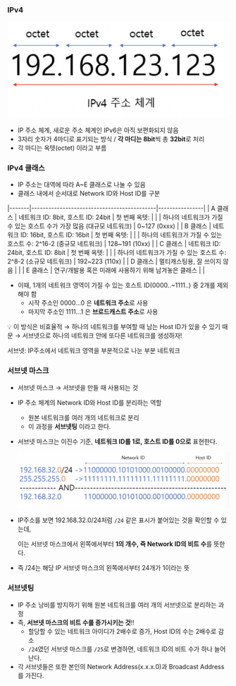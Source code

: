 ### IPv4
![Untitled](docs/chapter2/image/01.png)

- IP 주소 체계, 새로운 주소 체계인 IPv6은 아직 보편화되지 않음
- 3자리 숫자가 4마디로 표기되는 방식 / **각 마디는 8bit**씩 총 **32bit**로 처리
- 각 마디는 옥텟(octet) 이라고 부름

### IPv4 클래스

- IP 주소는 대역에 따라 A~E 클래스로 나눌 수 있음
- 클래스 내에서 순서대로 Network ID와 Host ID를 구분

|-------|--------------------------------------------|----------------|
| A 클래스 | 네트워크 ID: 8bit, 호스트 ID: 24bit               | 첫 번째 옥텟:       |
|       | 하나의 네트워크가 가질 수 있는 호스트 수가 가장 많음 (대규모 네트워크)  | 0~127 (0xxx)   |
| B 클래스 | 네트워크 ID: 16bit, 호스트 ID: 16bit              | 첫 번째 옥텟:       |
|       | 하나의 네트워크가 가질 수 있는 호스트 수: 2^16-2 (중규모 네트워크) | 128~191 (10xx) |
| C 클래스 | 네트워크 ID: 24bit, 호스트 ID: 8bit               | 첫 번째 옥텟:       |
|       | 하나의 네트워크가 가질 수 있는 호스트 수: 2^8-2 (소규모 네트워크)  | 192~223 (110x) |
| D 클래스 | 멀티캐스팅용, 잘 쓰이지 않음                           |                |
| E 클래스 | 연구/개발용 혹은 미래에 사용하기 위해 남겨놓은 클래스             |                |

- 이때, 1개의 네트워크 영역이 가질 수 있는 호스트 ID(0000..~1111..) 중 2개를 제외해야 함
    - 시작 주소인 0000…0 은 **네트워크 주소**로 사용
    - 마지막 주소인 1111…1 은 **브로드캐스트 주소**로 사용

<aside>
💡 이 방식은 비효율적 → 하나의 네트워크를 부여할 때 남는 Host ID가 있을 수 있기 때문
→ 서브넷으로 하나의 네트워크 안에 또다른 네트워크를 생성하자!

서브넷: IP주소에서 네트워크 영역을 부분적으로 나눈 부분 네트워크

</aside>

### 서브넷 마스크

- 서브넷 마스크 → 서브넷을 만들 때 사용되는 것
- IP 주소 체계의 Network ID와 Host ID를 분리하는 역할
    - 원본 네트워크를 여러 개의 네트워크로 분리
    - 이 과정을 **서브넷팅** 이라고 한다.
- 서브넷 마스크는 이진수 기준, **네트워크 ID를 1로, 호스트 ID를 0으로** 표현한다.
    
    ![Untitled](docs/chapter2/image/02.png)
    

- IP주소를 보면 192.168.32.0/24처럼 `/24` 같은 표시가 붙어있는 것을 확인할 수 있는데,
    
    이는 서브넷 마스크에서 왼쪽에서부터 **1의 개수, 즉 Network ID의 비트 수**를 뜻한다.
    
- 즉 /24는 해당 IP 서브넷 마스크의 왼쪽에서부터 24개가 1이라는 뜻

### 서브넷팅

- IP 주소 낭비를 방지하기 위해 원본 네트워크를 여러 개의 서브넷으로 분리하는 과정
- 즉, **서브넷 마스크의 비트 수를 증가시키는 것**!!
    - 할당할 수 있는 네트워크 아이디가 2배수로 증가, Host ID의 수는 2배수로 감소
    - `/24`였던 서브넷 마스크를 `/25`로 변경하면, 네트워크 ID의 비트 수가 하나 늘어난다.
- 각 서브넷들은 또한 본인의 Network Address(x.x.x.0)과 Broadcast Address를 가진다.
